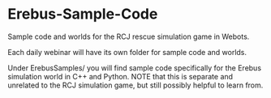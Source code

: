 # Erebus-Sample-Code
Sample code and worlds for the RCJ rescue simulation game in Webots.

Each daily webinar will have its own folder for sample code and worlds.

Under ErebusSamples/ you will find sample code specifically for the Erebus simulation world in C++ and Python. NOTE that this is separate and unrelated to the RCJ simulation game, but still possibly helpful to learn from.
